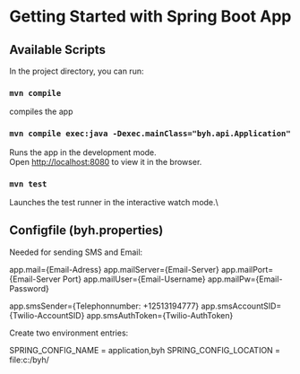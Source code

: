 # Getting Started with Spring Boot App

## Available Scripts

In the project directory, you can run:

### `mvn compile`

compiles the app 

### `mvn compile exec:java -Dexec.mainClass="byh.api.Application"`

Runs the app in the development mode.\
Open [http://localhost:8080](http://localhost:8080) to view it in the browser.

### `mvn test`

Launches the test runner in the interactive watch mode.\

## Configfile (byh.properties)

Needed for sending SMS and Email:

app.mail={Email-Adress}
app.mailServer={Email-Server}
app.mailPort={Email-Server Port}
app.mailUser={Email-Username}
app.mailPw={Email-Password}

app.smsSender={Telephonnumber: +12513194777}
app.smsAccountSID={Twilio-AccountSID}
app.smsAuthToken={Twilio-AuthToken}

Create two environment entries: 

SPRING_CONFIG_NAME = application,byh
SPRING_CONFIG_LOCATION = file:c:/byh/